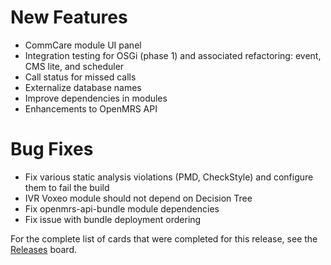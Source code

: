 # New Features #

  * CommCare module UI panel
  * Integration testing for OSGi (phase 1) and associated refactoring: event, CMS lite, and scheduler
  * Call status for missed calls
  * Externalize database names
  * Improve dependencies in modules
  * Enhancements to OpenMRS API

# Bug Fixes #

  * Fix various static analysis violations (PMD, CheckStyle) and configure them to fail the build
  * IVR Voxeo module should not depend on Decision Tree
  * Fix openmrs-api-bundle module dependencies
  * Fix issue with bundle deployment ordering

For the complete list of cards that were completed for this release, see the [Releases](https://trello.com/board/releases/5087292416df848e4c001c88) board.